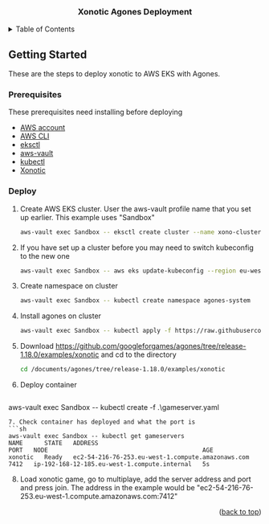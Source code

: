 <div id="top"></div>

<br />
<div align="center">
<h3 align="center">Xonotic Agones Deployment</h3>
</div>



<!-- TABLE OF CONTENTS -->
<details>
  <summary>Table of Contents</summary>
  <ol>
    <li>
      <a href="#getting-started">Getting Started</a>
      <ul>
        <li><a href="#prerequisites">Prerequisites</a></li>
        <li><a href="#installation">Installation</a></li>
      </ul>
    </li>
  </ol>
</details>




<!-- GETTING STARTED -->
## Getting Started

These are the steps to deploy xonotic to AWS EKS with Agones.

### Prerequisites

These prerequisites need installing before deploying
*  [AWS account](https://aws.amazon.com/premiumsupport/knowledge-center/create-and-activate-aws-account/)
*  [AWS CLI](https://docs.aws.amazon.com/cli/latest/userguide/getting-started-install.html)
*  [eksctl](https://docs.aws.amazon.com/eks/latest/userguide/eksctl.html)
*  [aws-vault](https://github.com/99designs/aws-vault)
*  [kubectl](https://kubernetes.io/docs/tasks/tools/)
*  [Xonotic](https://xonotic.org/download/)

### Deploy

1. Create AWS EKS cluster. User the aws-vault profile name that you set up earlier. This example uses "Sandbox"
	```sh
	aws-vault exec Sandbox -- eksctl create cluster --name xono-cluster --region eu-west-1 --version 1.22 --nodegroup-name standard-workers --node-type t3.large --nodes 1 --nodes-min 1 --nodes-max 2
	```
2. If you have set up a cluster before you may need to switch kubeconfig to the new one
   ```sh
   aws-vault exec Sandbox -- aws eks update-kubeconfig --region eu-west-1 --name xono-cluster
   ```
3. Create namespace on cluster
   ```sh
   aws-vault exec Sandbox -- kubectl create namespace agones-system
   ```
4. Install agones on cluster
   ```sh
   aws-vault exec Sandbox -- kubectl apply -f https://raw.githubusercontent.com/googleforgames/agones/release-1.23.0/install/yaml/install.yaml
   ```
5. Download https://github.com/googleforgames/agones/tree/release-1.18.0/examples/xonotic and cd to the directory
   ```sh
   cd /documents/agones/tree/release-1.18.0/examples/xonotic
   ```
6. Deploy container
   ```sh
  aws-vault exec Sandbox -- kubectl create -f .\gameserver.yaml
   ```
7. Check container has deployed and what the port is
   ```sh
  aws-vault exec Sandbox -- kubectl get gameservers
  NAME      STATE   ADDRESS                                             PORT   NODE                                           AGE
xonotic   Ready   ec2-54-216-76-253.eu-west-1.compute.amazonaws.com   7412   ip-192-168-12-185.eu-west-1.compute.internal   5s
   ```
8. Load xonotic game, go to multiplaye, add the server address and port and press join. The address in the example would be "ec2-54-216-76-253.eu-west-1.compute.amazonaws.com:7412"

<p align="right">(<a href="#top">back to top</a>)</p>






